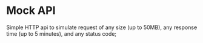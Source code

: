 # Mock API

Simple HTTP api to simulate request of any size (up to 50MB), any response time (up to 5 minutes), and any status code;